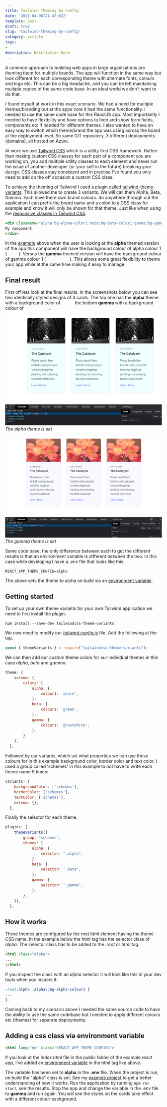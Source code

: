 ```yaml
---
title: Tailwind Theming by Config
date: '2021-04-06T21:47:02Z'
template: post
draft: true
slug: 'tailwind-theming-by-config'
category: article
tags:
- 
description: Description here
--- 
```


A common approach to building web apps in large organisations are theming them for multiple brands. The app will function in the same way but look different for each corresponding theme with alternate fonts, colours and logo etc. This can be a big headache, and you can be left maintaining multiple copies of the same code base. In an ideal world we don't want to do that.

I found myself at work in this exact scenario. We had a need for multiple themes/branding but at the apps core it had the same functionality. I needed to use the same code base for this ReactJS app. Most importantly I needed to have flexibility and have options to hide and show form fields, components etc if needed for different themes. I also wanted to have an easy way to switch which theme/brand the app was using across the board at the deployment level. So same GIT repository, 3 different deployments (domains), all hosted on Azure.

At work we use [Tailwind CSS](https://tailwindcss.com) which is a utility first CSS framework. Rather than making custom CSS classes for each part of a component you are working on, you add multiple utility classes to each element and never run the issue of another developer (or your self in the future) breaking your design. CSS classes stay consistent and in practise I've found you only need to add on the off occasion a custom CSS class.



To achieve the theming of Tailwind I used a plugin called [tailwind-theme-variants](https://github.com/JakeNavith/tailwindcss-theme-variants). This allowed me to create 3 variants. We will call them Alpha, Beta, Gamma. Each have there own brand colours. So anywhere through out the application I can prefix the brand name and a colon to a CSS class for example and know it will only be shown for that theme. Just like when using the [responsive classes in Tailwind CSS](https://tailwindcss.com/docs/responsive-design).

```jsx
<div className="alpha:bg-alpha-color1 beta:bg-beta-color1 gamma:bg-gamma-color1 text-sm">
My component
</div>
```

In the [example](https://github.com/andrewjamesford/tailwind-theming-by-config-example) above when the user is looking at the **alpha** themed version of the app this component will have the background colour of alpha colour 1 (**<span style="color:azure">azure</span>**). Versus the **gamma** themed version will have the background colour of gamma colour 1 (**<span style="color:ghostwhite">ghostwhite</span>**). This allows some great flexibility to theme your app while at the same time making it easy to manage.

## Final result

First off lets look at the final results. In the screenshots below you can see two identically styled designs of 3 cards. The top one has the **alpha** theme with a background color of **<span style="color:azure">azure</span>** the bottom **gamma** with a background colour of **<span style="color:ghostwhite">ghostwhite</span>**.

![Alpha Cards](./cards-alpha.png "The alpha theme is set")
*The alpha theme is set*

![Gamma Cards](./cards-gamma.png "The gamma theme is set")
*The gamma theme is set*

Same code base, the only difference between each to get the different results is that an environment variable is different between the two. In this case while developing I have a *.env* file that looks like this: 

```properties
REACT_APP_THEME_CONFIG=alpha
```
The above sets the theme to alpha on build via an [environment variable](https://en.wikipedia.org/wiki/Environment_variable).

## Getting started

To set up your own theme variants for your own Tailwind application we need to first install the plugin:

```shell
npm install --save-dev tailwindcss-theme-variants
```

We now need to modify our [*tailwind.config.js*](https://github.com/andrewjamesford/tailwind-theming-by-config-example/blob/main/tailwind.config.js) file. Add the following at the top.

```js
const { themeVariants } = require("tailwindcss-theme-variants");
```

We can then add our custom theme colors for our individual themes in this case *alpha*, *beta* and *gamma*:
```js
theme: {
    extend: {
        colors: {
			alpha: {
				colour1: 'azure',					
			},
			beta: {
				colour1: 'green',
			},
            gamma: {
				colour1: 'ghostwhite',					
			},
        }
    },
  },
```

Followed by our variants, which set what properties we can use these colours for in this example background color, border color and text color. I used a group called 'schemes' in this example to not have to write each theme name 9 times:
```js
variants: {
    backgroundColor: ['schemes'],
    borderColor: ['schemes'],
    textColor: ['schemes'],
    extend: {},
  },
```

Finally the selector for each theme.
```js
plugins: [
    themeVariants({
        group: "schemes",
        themes: {
            alpha: {
                selector: ".alpha",
            },
            beta: {
                selector: ".beta",
            },
            gamma: {
                selector: ".gamma",
            },
        },
    }),
  ],
```



## How it works

These themes are configured by the root html element having the theme CSS name. In the example below the html tag has the selector class of *alpha*. The selector class has to be added to the *:root* or *html* tag.

```html
<html class="alpha">
...
</html>
```

If you inspect the class with an *alpha* selector it will look like this in your dev tools when you inspect it:

```css
:root.alpha .alpha\:bg-alpha-colour1 {
...
}
```

Coming back to my scenario above I needed the same source code to have the ability to use the same codebase but I needed to apply different colours etc (themes) for separate deployments.

## Adding a css class via environment variable

```html
<html lang="en" class="%REACT_APP_THEME_CONFIG%">
```

If you look at the *index.html* file in the public folder of the example react app, I've added an [environment variable](https://create-react-app.dev/docs/adding-custom-environment-variables/#referencing-environment-variables-in-the-html) in the html tag like above. 

The variable has been set to **alpha** in the **.env** file. When the project is run, on build the "alpha" class is set. See my [example project](https://github.com/andrewjamesford/tailwind-theming-by-config-example) to get a better understanding of how it works. Run the application by running `npm run start`, see the results. Stop the app and change the variable in the .env file to **gamma** and run again. You will see the styles on the cards take effect with a different colour background.